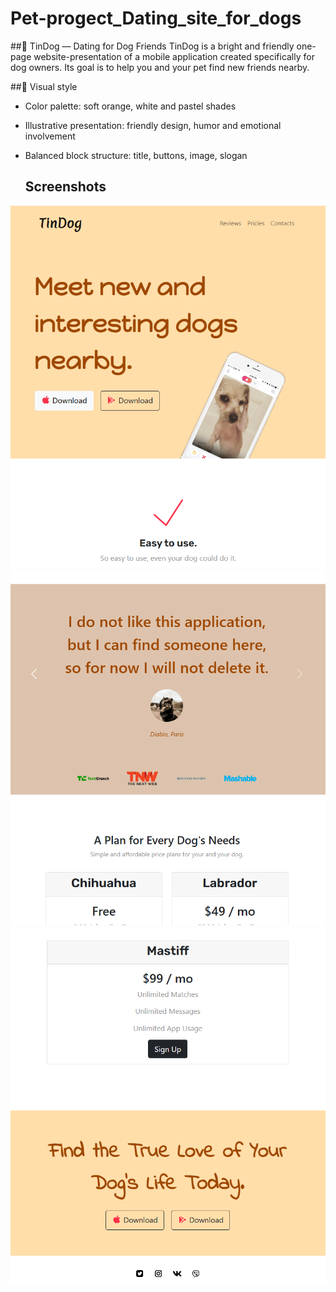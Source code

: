 # Pet-progect_Dating_site_for_dogs

##🐾 TinDog — Dating for Dog Friends
TinDog is a bright and friendly one-page website-presentation of a mobile application created specifically for dog owners. Its goal is to help you and your pet find new friends nearby.

##🎨 Visual style
- Color palette: soft orange, white and pastel shades
- Illustrative presentation: friendly design, humor and emotional involvement
- Balanced block structure: title, buttons, image, slogan

  ## Screenshots
![Site](img_readme/1.png)
![Site](img_readme/2.png)
![Site](img_readme/3.png)
